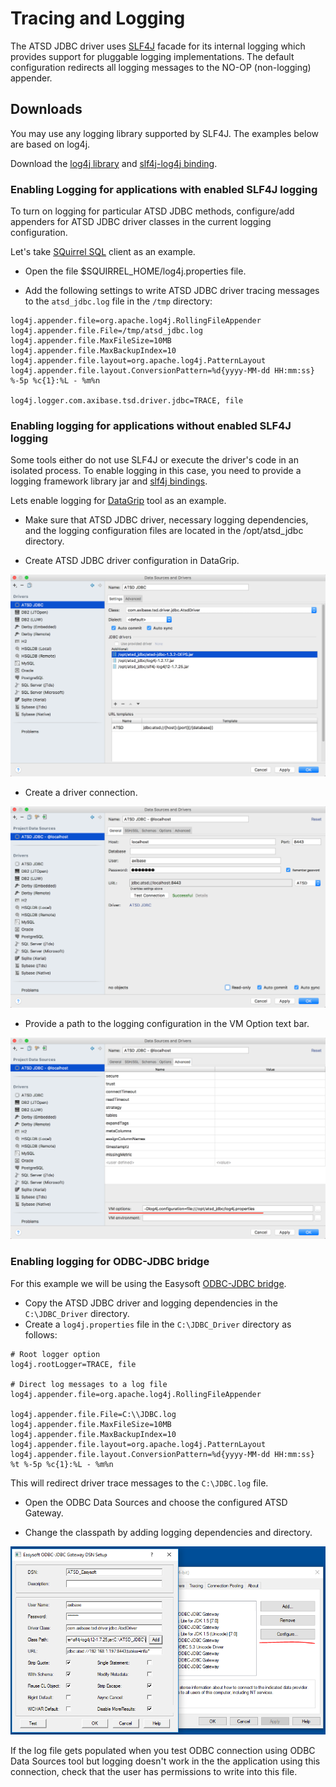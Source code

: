# Tracing and Logging

The ATSD JDBC driver uses [SLF4J](https://www.slf4j.org/) facade for its internal logging which provides support for pluggable logging implementations. The default configuration redirects all logging messages to the NO-OP (non-logging) appender.

## Downloads

You may use any logging library supported by SLF4J. The examples below are based on log4j. 

Download the [log4j library](http://central.maven.org/maven2/log4j/log4j/1.2.17/log4j-1.2.17.jar) and [slf4j-log4j binding](http://central.maven.org/maven2/org/slf4j/slf4j-log4j12/1.7.25/slf4j-log4j12-1.7.25.jar).

### Enabling Logging for applications with enabled SLF4J logging

To turn on logging for particular ATSD JDBC methods, configure/add appenders for ATSD JDBC driver classes in the current logging configuration.

Let's take [SQuirrel SQL](http://www.squirrelsql.org/) client as an example. 

* Open the file $SQUIRREL_HOME/log4j.properties file.

* Add the following settings to write ATSD JDBC driver tracing messages to the `atsd_jdbc.log` file in the `/tmp` directory:

```
log4j.appender.file=org.apache.log4j.RollingFileAppender
log4j.appender.file.File=/tmp/atsd_jdbc.log
log4j.appender.file.MaxFileSize=10MB
log4j.appender.file.MaxBackupIndex=10
log4j.appender.file.layout=org.apache.log4j.PatternLayout
log4j.appender.file.layout.ConversionPattern=%d{yyyy-MM-dd HH:mm:ss} %-5p %c{1}:%L - %m%n

log4j.logger.com.axibase.tsd.driver.jdbc=TRACE, file
```

### Enabling logging for applications without enabled SLF4J logging

Some tools either do not use SLF4J or execute the driver's code in an isolated process. To enable logging in this case, you need to provide a logging framework library jar and [slf4j bindings](https://www.slf4j.org/manual.html#swapping).

Lets enable logging for [DataGrip](https://www.jetbrains.com/datagrip/) tool as an example.

* Make sure that ATSD JDBC driver, necessary logging dependencies, and the logging configuration files are located in the /opt/atsd_jdbc directory.

* Create ATSD JDBC driver configuration in DataGrip.

![](images/datagrip-driver-settings.png)

* Create a driver connection.

![](images/datagrip-connection.png)

* Provide a path to the logging configuration in the VM Option text bar.

![](images/datagrip-logging-config-vmoption.png)


### Enabling logging for ODBC-JDBC bridge

For this example we will be using the Easysoft [ODBC-JDBC bridge](https://github.com/axibase/atsd/blob/master/integration/odbc/README.md).

* Copy the ATSD JDBC driver and logging dependencies in the `C:\JDBC_Driver` directory.
* Create a `log4j.properties` file in the `C:\JDBC_Driver` directory as follows:

```
# Root logger option
log4j.rootLogger=TRACE, file

# Direct log messages to a log file
log4j.appender.file=org.apache.log4j.RollingFileAppender

log4j.appender.file.File=C:\\JDBC.log
log4j.appender.file.MaxFileSize=10MB
log4j.appender.file.MaxBackupIndex=10
log4j.appender.file.layout=org.apache.log4j.PatternLayout
log4j.appender.file.layout.ConversionPattern=%d{yyyy-MM-dd HH:mm:ss} %t %-5p %c{1}:%L - %m%n
```

This will redirect driver trace messages to the `C:\JDBC.log` file.

* Open the ODBC Data Sources and choose the configured ATSD Gateway. 

* Change the classpath by adding logging dependencies and directory.

![](images/gateway-config.png)

If the log file gets populated when you test ODBC connection using ODBC Data Sources tool but logging doesn't work in the the application using this connection, check that the user has permissions to write into this file.
